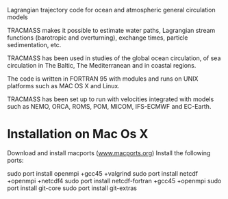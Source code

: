


Lagrangian trajectory code for ocean and atmospheric general circulation models

TRACMASS makes it possible to estimate water paths, Lagrangian stream functions (barotropic and overturning), exchange times, particle sedimentation, etc.

TRACMASS has been used in studies of the global ocean circulation, of sea circulation in The Baltic, The Mediterranean and in coastal regions.

The code is written in FORTRAN 95 with modules and runs on UNIX platforms such as MAC OS X and Linux.

TRACMASS has been set up to run with velocities integrated with models such as NEMO, ORCA, ROMS, POM, MICOM, IFS-ECMWF and EC-Earth.


Installation on Mac Os X
========================

Download and install macports (www.macports.org)
Install the following ports:

 sudo port install openmpi +gcc45 +valgrind
 sudo port install netcdf +openmpi +netcdf4 
 sudo port install netcdf-fortran +gcc45 +openmpi
 sudo port install git-core 
 sudo port install git-extras

